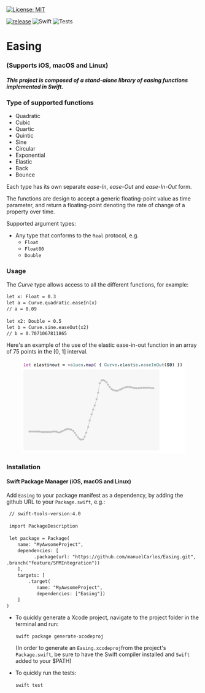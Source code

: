 [![License: MIT](https://img.shields.io/badge/License-MIT-blue.svg)](https://github.com/manuelCarlos/Easing/blob/master/LICENSE)

[![release](https://img.shields.io/github/release/manuelCarlos/Easing.svg)](https://github.com/manuelCarlos/Easing/releases/latest)
![Swift](https://github.com/manuelCarlos/Easing/workflows/Swift/badge.svg?event=status)
![Tests](https://github.com/manuelCarlos/Easing/workflows/Swift/badge.svg)

# Easing
### (Supports iOS, macOS and Linux)

##### This project is composed of a stand-alone library of easing functions implemented in Swift.

### Type of supported functions

- Quadratic
- Cubic
- Quartic
- Quintic
- Sine
- Circular
- Exponential
- Elastic
- Back
- Bounce

Each type has its own separate *ease-In*, *ease-Out* and *ease-In-Out* form.

The functions are design to accept a generic floating-point value as time parameter,
and return a floating-point denoting the rate of change of a property over time.

Supported argument types: 
- Any type that conforms to the `Real` protocol, e.g.
     - `Float`
     - `Float80`
     - `Double`

### Usage

The *Curve* type allows access to all the different functions, for example:

    let x: Float = 0.3
    let a = Curve.quadratic.easeIn(x)
    // a = 0.09

    let x2: Double = 0.5
    let b = Curve.sine.easeOut(x2)
    // b = 0.7071067811865

Here's an example of the use of the elastic ease-in-out function in an array of 75 points in the [0, 1] interval.

<p align="center">
   <img src="https://github.com/manuelCarlos/images/blob/master/images/easing.jpeg" >
</p>

### Installation

#### Swift Package Manager (iOS, macOS and Linux)

Add `Easing` to your package manifest as a dependency, by adding the github URL to your `Package.swift`, e.g.:

     // swift-tools-version:4.0

     import PackageDescription

     let package = Package(
        name: "MyAwsomeProject",
        dependencies: [
              .package(url: "https://github.com/manuelCarlos/Easing.git", .branch("feature/SPMIntegration"))
        ],
        targets: [
            .target(
               name: "MyAwsomeProject",
               dependencies: ["Easing"])
        ]
    )

  - To quickly generate a Xcode project, navigate to the project folder in the terminal and run: 
  
    `swift package generate-xcodeproj`
    
     (In order to generate an `Easing.xcodeproj`from the project's `Package.swift`, be sure to have the Swift compiler installed and `Swift` added to your $PATH)

  - To quickly run the tests:
    
    `swift test`
